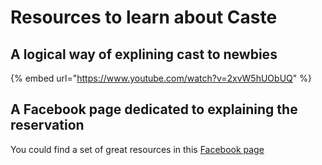 # Resources to learn about Caste

## A logical way of explining cast to newbies 

{% embed url="https://www.youtube.com/watch?v=2xvW5hUObUQ" %}

## A Facebook page dedicated to explaining the reservation

You could find a set of great resources in this [Facebook page](https://www.facebook.com/reservationexplained/videos/?ref=page_internal)



